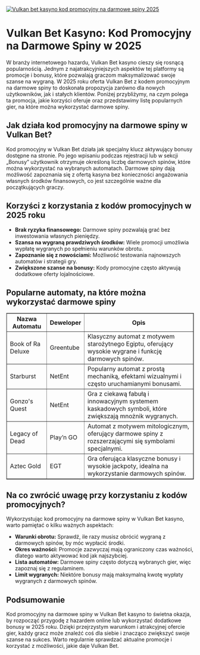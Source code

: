 [![Vulkan bet kasyno kod promocyjny na darmowe spiny 2025](https://123-caf.pages.dev/gitsignup.png)](https://vrmoo.ru/Bt82HjjY)

<h1>Vulkan Bet Kasyno: Kod Promocyjny na Darmowe Spiny w 2025</h1> <p>W branży internetowego hazardu, Vulkan Bet kasyno cieszy się rosnącą popularnością. Jednym z najatrakcyjniejszych aspektów tej platformy są promocje i bonusy, które pozwalają graczom maksymalizować swoje szanse na wygraną. W 2025 roku oferta Vulkan Bet z kodem promocyjnym na darmowe spiny to doskonała propozycja zarówno dla nowych użytkowników, jak i stałych klientów. Poniżej przybliżymy, na czym polega ta promocja, jakie korzyści oferuje oraz przedstawimy listę popularnych gier, na które można wykorzystać darmowe spiny.</p>  <h2>Jak działa kod promocyjny na darmowe spiny w Vulkan Bet?</h2> <p>Kod promocyjny w Vulkan Bet działa jak specjalny klucz aktywujący bonusy dostępne na stronie. Po jego wpisaniu podczas rejestracji lub w sekcji „Bonusy” użytkownik otrzymuje określoną liczbę darmowych spinów, które można wykorzystać na wybranych automatach. Darmowe spiny dają możliwość zapoznania się z ofertą kasyna bez konieczności angażowania własnych środków finansowych, co jest szczególnie ważne dla początkujących graczy.</p>  <h2>Korzyści z korzystania z kodów promocyjnych w 2025 roku</h2> <ul>   <li><strong>Brak ryzyka finansowego:</strong> Darmowe spiny pozwalają grać bez inwestowania własnych pieniędzy.</li>   <li><strong>Szansa na wygraną prawdziwych środków:</strong> Wiele promocji umożliwia wypłatę wygranych po spełnieniu warunków obrotu.</li>   <li><strong>Zapoznanie się z nowościami:</strong> Możliwość testowania najnowszych automatów i strategii gry.</li>   <li><strong>Zwiększone szanse na bonusy:</strong> Kody promocyjne często aktywują dodatkowe oferty lojalnościowe.</li> </ul>  <h2>Popularne automaty, na które można wykorzystać darmowe spiny</h2> <table border="1" cellpadding="8" cellspacing="0">   <thead>     <tr>       <th>Nazwa Automatu</th>       <th>Deweloper</th>       <th>Opis</th>     </tr>   </thead>   <tbody>     <tr>       <td>Book of Ra Deluxe</td>       <td>Greentube</td>       <td>Klasyczny automat z motywem starożytnego Egiptu, oferujący wysokie wygrane i funkcję darmowych spinów.</td>     </tr>     <tr>       <td>Starburst</td>       <td>NetEnt</td>       <td>Popularny automat z prostą mechaniką, efektami wizualnymi i często uruchamianymi bonusami.</td>     </tr>     <tr>       <td>Gonzo's Quest</td>       <td>NetEnt</td>       <td>Gra z ciekawą fabułą i innowacyjnym systemem kaskadowych symboli, które zwiększają mnożnik wygranych.</td>     </tr>     <tr>       <td>Legacy of Dead</td>       <td>Play’n GO</td>       <td>Automat z motywem mitologicznym, oferujący darmowe spiny z rozszerzającymi się symbolami specjalnymi.</td>     </tr>     <tr>       <td>Aztec Gold</td>       <td>EGT</td>       <td>Gra oferująca klasyczne bonusy i wysokie jackpoty, idealna na wykorzystanie darmowych spinów.</td>     </tr>   </tbody> </table>  <h2>Na co zwrócić uwagę przy korzystaniu z kodów promocyjnych?</h2> <p>Wykorzystując kod promocyjny na darmowe spiny w Vulkan Bet kasyno, warto pamiętać o kilku ważnych aspektach:</p> <ul>   <li><strong>Warunki obrotu:</strong> Sprawdź, ile razy musisz obrócić wygraną z darmowych spinów, by móc wypłacić środki.</li>   <li><strong>Okres ważności:</strong> Promocje zazwyczaj mają ograniczony czas ważności, dlatego warto aktywować kod jak najszybciej.</li>   <li><strong>Lista automatów:</strong> Darmowe spiny często dotyczą wybranych gier, więc zapoznaj się z regulaminem.</li>   <li><strong>Limit wygranych:</strong> Niektóre bonusy mają maksymalną kwotę wypłaty wygranych z darmowych spinów.</li> </ul>  <h2>Podsumowanie</h2> <p>Kod promocyjny na darmowe spiny w Vulkan Bet kasyno to świetna okazja, by rozpocząć przygodę z hazardem online lub wykorzystać dodatkowe bonusy w 2025 roku. Dzięki przejrzystym warunkom i atrakcyjnej ofercie gier, każdy gracz może znaleźć coś dla siebie i znacząco zwiększyć swoje szanse na sukces. Warto regularnie sprawdzać aktualne promocje i korzystać z możliwości, jakie daje Vulkan Bet.</p>